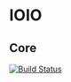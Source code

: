 # IOIO

## Core
[![Build Status](https://travis-ci.org/Danieluss/IOIO.svg?branch=master)](https://travis-ci.org/Danieluss/IOIO)
